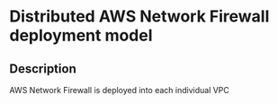 # Distributed AWS Network Firewall deployment model

## Description
AWS Network Firewall is deployed into each individual VPC
